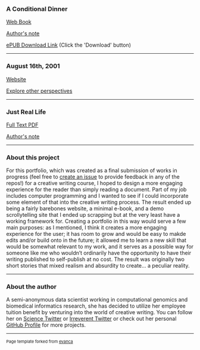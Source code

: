 
### A Conditional Dinner

[Web Book](https://competent-booth-17d5e0.netlify.com/)  

[Author's note](https://competent-booth-17d5e0.netlify.com/authors-note.html)  

[ePUB Download Link](https://github.com/apeculiarreality/AConditionalDinner-Book/blob/master/docs/AConditionalDinner.epub) (Click the 'Download' button)

---

### August 16th, 2001

[Website](https://apeculiarreality.github.io/test)

[Explore other perspectives](/AUG162001)

---

### Just Real Life

[Full Text PDF](/pdf/JustRealLife.pdf)  

[Author's note](/JRLAN)  

---

### About this project 

For this portfolio, which was created as a final submission of works in progress (feel free to [create an issue](https://help.github.com/en/github/managing-your-work-on-github/creating-an-issue) to provide feedback in any of the repos!) for a creative writing course, I hoped to design a more engaging experience for the reader than simply reading a document. Part of my job includes computer programming and I wanted to see if I could incorporate some element of that into the creative writing process. The result ended up being a fairly barebones website, a minimal e-book, and a demo scrollytelling site that I ended up scrapping but at the very least have a working framework for. Creating a portfolio in this way would serve a few main purposes: as I mentioned, I think it creates a more engaging experience for the user; it has room to grow and would be easy to makde edits and/or build onto in the future; it allowed me to learn a new skill that would be somewhat relevant to my work, and it serves as a possible way for someone like me who wouldn’t ordinarily have the opportunity to have their writing published to self-publish at no cost. The result was originally two short stories that mixed realism and absurdity to create... a peculiar reality.

---

### About the author

A semi-anonymous data scientist working in computational genomics and biomedical informatics research, she has decided to utilize her employee tuition benefit by venturing into the world of creative writing. You can follow her on [Science Twitter](https://twitter.com/AnastasiaMLucas) or [Irreverent Twitter](https://twitter.com/sadinspace) or check out her personal [GitHub Profile](https://github.com/anastasia-lucas) for more projects.

---
<p style="font-size:11px">Page template forked from <a href="https://github.com/evanca/quick-portfolio">evanca</a></p>
<!-- Remove above link if you don't want to attibute -->
